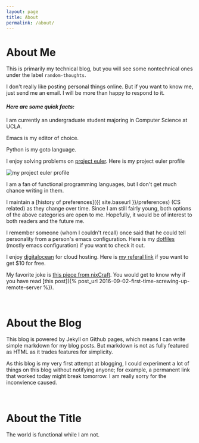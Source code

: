 ```yaml
---
layout: page
title: About
permalink: /about/
---
```


About Me
========

This is primarily my technical blog, but you will see some
nontechnical ones under the label `random-thoughts`.

I don't really like posting personal things online. But if you
want to know me, just send me an email. I will be more than happy to
respond to it.

#### ***Here are some quick facts:***

I am currently an undergraduate student majoring in Computer Science
at UCLA.

Emacs is my editor of choice.

Python is my goto language.

I enjoy solving problems on [project euler](https://projecteuler.net/).
Here is my project euler profile

![my project euler profile](https://projecteuler.net/profile/yangxinyu.png)

I am a fan of functional programming languages, but I don't get much
chance writing in them.

I maintain a [history of preferences]({{ site.baseurl }}/preferences)
(CS related) as they change over time.
Since I am still fairly young, both options of the above categories are
open to me. Hopefully, it would be of interest to both readers and
the future me.

I remember someone (whom I couldn't recall) once said that he
could tell personality from a person's emacs configuration.
Here is my [dotfiles](https://github.com/colinxy/dotfiles)
(mostly emacs configuration) if you want to check it out.

I enjoy [digitalocean](https://digitalocean.com) for cloud hosting.
Here is [my referal link](https://m.do.co/c/4604523c7997) if you want to
get $10 for free.

My favorite joke is
[this piece from nixCraft](https://twitter.com/nixcraft/statuses/774612618547834880).
You would get to know why if you have read
[this post]({% post_url 2016-09-02-first-time-screwing-up-remote-server %}).

</br>


About the Blog
==============

This blog is powered by Jekyll on Github pages, which means I can
write simple markdown for my blog posts. But markdown is not as
fully featured as HTML as it trades features for simplicity.

As this blog is my very first attempt at blogging, I could experiment
a lot of things on this blog without notifying anyone; for example, a
permanent link that worked today might break tomorrow. I am really
sorry for the inconvience caused.


</br>

About the Title
===============

The world is functional while I am not.
